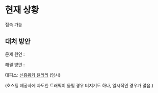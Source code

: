 # 현재 상황
접속 가능

## 대처 방안
문제 원인 :

해결 방안 :

대피소: [신흥위키 갤러리](https://m.dcinside.com/board/sinheungwiki) (임시)

(호스팅 제공사에 과도한 트래픽이 몰릴 경우 터지기도 하나, 일시적인 경우가 많음.)
